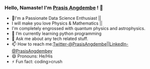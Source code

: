 ### Hello, Namaste! I'm [Prasis Angdembe](https://www.facebook.com/prasisangdembe) ! 👋




- 🔭I'm a  Passionate Data Science Enthusiast ||
-  I will make you love Physics & Mathematics ||
-   I'm completely engrossed with quantum physics and astrophysics.
- 🌱 I’m currently learning python programming
- 💬 Ask me about any tech related stuff.
- 📫 How to reach me:[Twitter-@PrasisAngdembe](https://twitter.com/PrasisAngdembe)||[LinkedIn-@PrasisAngdembey](https://www.linkedin.com/in/prasis-angdembey-583a221a2)
- 😄 Pronouns: He/His
- ⚡ Fun fact: coding>crush

